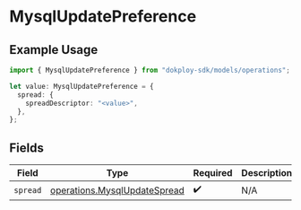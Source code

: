 # MysqlUpdatePreference

## Example Usage

```typescript
import { MysqlUpdatePreference } from "dokploy-sdk/models/operations";

let value: MysqlUpdatePreference = {
  spread: {
    spreadDescriptor: "<value>",
  },
};
```

## Fields

| Field                                                                        | Type                                                                         | Required                                                                     | Description                                                                  |
| ---------------------------------------------------------------------------- | ---------------------------------------------------------------------------- | ---------------------------------------------------------------------------- | ---------------------------------------------------------------------------- |
| `spread`                                                                     | [operations.MysqlUpdateSpread](../../models/operations/mysqlupdatespread.md) | :heavy_check_mark:                                                           | N/A                                                                          |